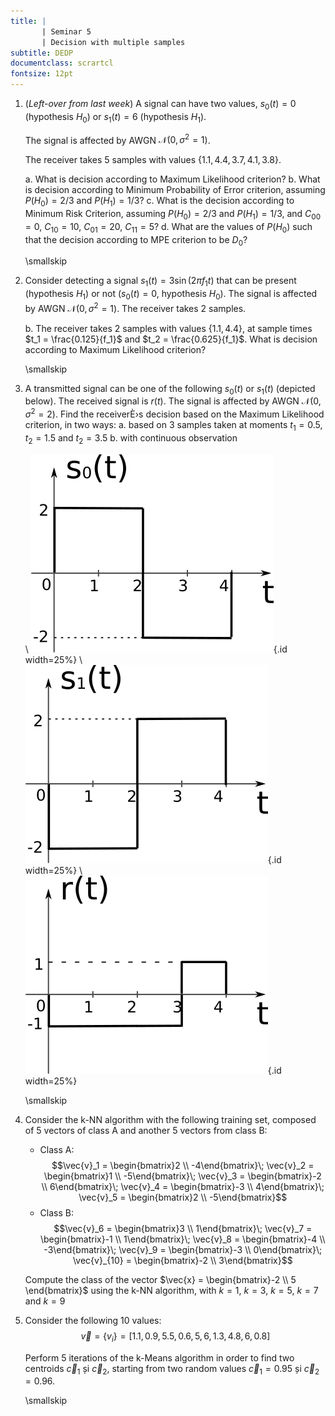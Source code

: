 ```yaml
---
title: |
       | Seminar 5
       | Decision with multiple samples
subtitle: DEDP
documentclass: scrartcl
fontsize: 12pt
---
```


1. (*Left-over from last week*) A signal can have two values, $s_0(t) = 0$ (hypothesis $H_0$) or $s_1(t) = 6$ (hypothesis $H_1$).

   The signal is affected by AWGN $\mathcal{N}(0, \sigma^2=1)$.

   The receiver takes 5 samples with values $\left\{ 1.1, 4.4, 3.7, 4.1, 3.8 \right\}$.

    a. What is decision according to Maximum Likelihood criterion?
    b. What is decision according to Minimum Probability of Error criterion, assuming
    $P(H_0) = 2/3$ and $P(H_1) = 1/3$?
    c. What is the decision according to Minimum Risk Criterion, assuming
    $P(H_0) = 2/3$ and $P(H_1) = 1/3$, and $C_{00} = 0$, $C_{10} = 10$, $C_{01} = 20$, $C_{11} = 5$?
    d. What are the values of $P(H_0)$ such that the decision according to MPE criterion to be $D_0$?

	\smallskip


1. Consider detecting a signal $s_1(t) = 3 \sin(2 \pi f_1 t)$ that can be present (hypothesis $H_1$) or not ($s_0(t)=0$, hypothesis $H_0$).
The signal is affected by AWGN $\mathcal{N}(0, \sigma^2=1)$.
The receiver takes 2 samples.

    b. The receiver takes 2 samples with values $\left\{ 1.1, 4.4 \right\}$, at sample times $t_1 = \frac{0.125}{f_1}$ and $t_2 = \frac{0.625}{f_1}$.
    What is decision according to Maximum Likelihood criterion?

	\smallskip


3. A transmitted signal can be one of the following $s_0(t)$ or $s_1(t)$ (depicted below).
The received signal is $r(t)$.
The signal is affected by AWGN $\mathcal{N}(0, \sigma^2=2)$.
Find the receiverÈ›s decision based on the Maximum Likelihood criterion, in two ways:
    a. based on 3 samples taken at moments $t_1 = 0.5$, $t_2 = 1.5$ and $t_2 = 3.5$
    b. with continuous observation

	\ ![](fig/SIG_Haar1.png){.id width=25%} \      ![](fig/SIG_Haar2.png){.id width=25%} \      ![](fig/SIG_Rec.png){.id width=25%}

	\smallskip


4. Consider the k-NN algorithm with the following training set, composed
of 5 vectors of class A and another 5 vectors from class B:
    * Class A:
$$\vec{v}_1 = \begin{bmatrix}2 \\ -4\end{bmatrix}\;
\vec{v}_2 = \begin{bmatrix}1 \\ -5\end{bmatrix}\;
\vec{v}_3 = \begin{bmatrix}-2 \\ 6\end{bmatrix}\;
\vec{v}_4 = \begin{bmatrix}-3 \\ 4\end{bmatrix}\;
\vec{v}_5 = \begin{bmatrix}2 \\ -5\end{bmatrix}$$
    * Class B:
$$\vec{v}_6 = \begin{bmatrix}3 \\ 1\end{bmatrix}\;
\vec{v}_7 = \begin{bmatrix}-1 \\ 1\end{bmatrix}\;
\vec{v}_8 = \begin{bmatrix}-4 \\ -3\end{bmatrix}\;
\vec{v}_9 = \begin{bmatrix}-3 \\ 0\end{bmatrix}\;
\vec{v}_{10} = \begin{bmatrix}-2 \\ 3\end{bmatrix}$$

    Compute the class of the vector $\vec{x} = \begin{bmatrix}-2 \\ 5 \end{bmatrix}$
using the k-NN algorithm, with $k=1$, $k=3$, $k=5$, $k=7$ and $k=9$


4. Consider the following 10 values:
$$\vec{v} = \left\lbrace v_i \right\rbrace = [ 1.1, 0.9,
5.5, 0.6, 5, 6, 1.3, 4.8, 6, 0.8 ] $$

    Perform 5 iterations of the k-Means algorithm in order to find two centroids $\vec{c}_1$ și $\vec{c}_2$,
starting from two random values $\vec{c}_1 = 0.95$ și $\vec{c}_2 = 0.96$.

	\smallskip
